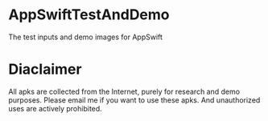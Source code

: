 # AppSwiftTestAndDemo
The test inputs and demo images for AppSwift

# Diaclaimer
All apks are collected from the Internet, purely for research and demo purposes.
Please email me if you want to use these apks.
And unauthorized uses are actively prohibited. 
